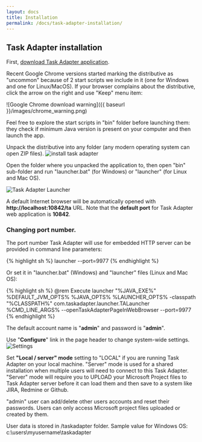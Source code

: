 ```yaml
---
layout: docs
title: Installation
permalink: /docs/task-adapter-installation/
---
```


## Task Adapter installation

First, [download Task Adapter application](/download).

Recent Google Chrome versions started marking the distributive as "uncommon" because of 2 start scripts we include in it
(one for Windows and one for Linux/MacOS). If your browser complains about the distributive,
click the arrow on the right and use "Keep" menu item:

![Google Chrome download warning]({{ baseurl }}/images/chrome_warning.png)

Feel free to explore the start scripts in "bin" folder before launching them:
they check if minimum Java version is present on your computer and then launch the app.

Unpack the distributive into any folder (any modern operating system can open ZIP files).
![install task adapter]({{baseurl}}/images/uploads/install.png)

Open the folder where you unpacked the application to, then open "bin" sub-folder and run "launcher.bat" (for Windows) or "launcher" (for Linux and Mac OS).

![Task Adapter Launcher]({{baseurl}}/images/uploads/launcher.png)

A default Internet browser will be automatically opened with **http://localhost:10842/ta** URL.
Note that the **default port** for Task Adapter web application is **10842**.

### Changing port number.

The port number Task Adapter will use for embedded HTTP server can be provided in command line parameters:

{% highlight sh %}
    launcher --port=9977
{% endhighlight %}

Or set it in "launcher.bat" (Windows) and "launcher" files (Linux and Mac OS):

{% highlight sh %}
    @rem Execute launcher
    "%JAVA_EXE%" %DEFAULT_JVM_OPTS% %JAVA_OPTS% %LAUNCHER_OPTS% -classpath "%CLASSPATH%" com.taskadapter.launcher.TALauncher %CMD_LINE_ARGS% --openTaskAdapterPageInWebBrowser --port=9977
{% endhighlight %}

The default account name is "**admin**" and password is "**admin**".

Use "**Configure**" link in the page header to change system-wide settings.
![Settings]({{baseurl}}/images/uploads/settings.png)

Set **"Local / server" mode** setting to "LOCAL" if you are running Task Adapter on your local machine.
"Server" mode is used for a shared installation when multiple users will need to connect to this Task Adapter.
"Server" mode will require you to UPLOAD your Microsoft Project files to Task Adapter server before it can load them
 and then save to a system like JIRA, Redmine or Github.

"admin" user can add/delete other users accounts and reset their passwords.
Users can only access Microsoft project files uploaded or created by them.

User data is stored in <user home>/taskadapter folder. Sample value for Windows OS: c:\users\myusername\taskadapter
